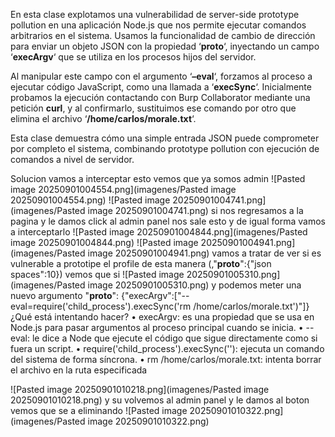 En esta clase explotamos una vulnerabilidad de server-side prototype pollution en una aplicación Node.js que nos permite ejecutar comandos arbitrarios en el sistema. Usamos la funcionalidad de cambio de dirección para enviar un objeto JSON con la propiedad ‘**proto**‘, inyectando un campo ‘**execArgv**‘ que se utiliza en los procesos hijos del servidor.

Al manipular este campo con el argumento ‘**–eval**‘, forzamos al proceso a ejecutar código JavaScript, como una llamada a ‘**execSync**‘. Inicialmente probamos la ejecución contactando con Burp Collaborator mediante una petición **curl**, y al confirmarlo, sustituimos ese comando por otro que elimina el archivo ‘**/home/carlos/morale.txt**‘.

Esta clase demuestra cómo una simple entrada JSON puede comprometer por completo el sistema, combinando prototype pollution con ejecución de comandos a nivel de servidor.

Solucion
vamos a interceptar esto vemos que ya somos admin
![Pasted image 20250901004554.png](imagenes/Pasted image 20250901004554.png)
![Pasted image 20250901004741.png](imagenes/Pasted image 20250901004741.png)
si nos regresamos a la pagina y le damos click al admin panel nos sale esto y de igual forma vamos a interceptarlo
![Pasted image 20250901004844.png](imagenes/Pasted image 20250901004844.png)
![Pasted image 20250901004941.png](imagenes/Pasted image 20250901004941.png)
vamos a tratar de ver si es vulnerable a prototipe el profile de esta manera (,"__proto__":{"json spaces":10})
vemos que si
![Pasted image 20250901005310.png](imagenes/Pasted image 20250901005310.png)
y podemos meter una nuevo argumento
"__proto__": {"execArgv":["--eval=require('child_process').execSync('rm /home/carlos/morale.txt')"]}
¿Qué está intentando hacer?
• 	execArgv: es una propiedad que se usa en Node.js para pasar argumentos al proceso principal cuando se inicia.
• 	--eval: le dice a Node que ejecute el código que sigue directamente como si fuera un script.
• 	require('child_process').execSync(''): ejecuta un comando del sistema de forma síncrona.
• 	rm /home/carlos/morale.txt: intenta borrar el archivo  en la ruta especificada

![Pasted image 20250901010218.png](imagenes/Pasted image 20250901010218.png)
y su volvemos al admin panel y le damos al boton vemos que se a eliminando
![Pasted image 20250901010322.png](imagenes/Pasted image 20250901010322.png)

